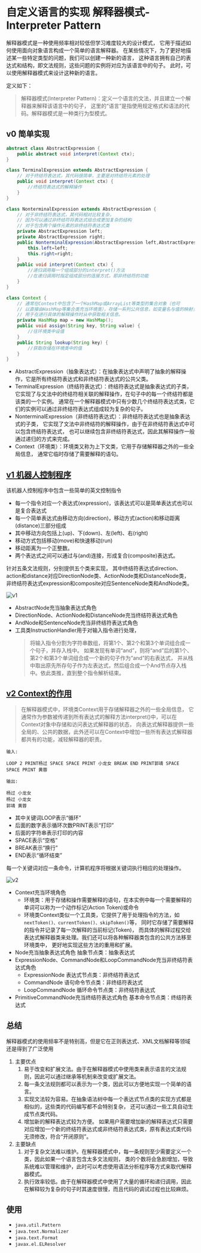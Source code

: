 # 自定义语言的实现 解释器模式-Interpreter Pattern

解释器模式是一种使用频率相对较低但学习难度较大的设计模式，
它用于描述如何使用面向对象语言构成一个简单的语言解释器。
在某些情况下，为了更好地描述某一些特定类型的问题，我们可以创建一种新的语言，
这种语言拥有自己的表达式和结构，即文法规则，这些问题的实例将对应为该语言中的句子。
此时，可以使用解释器模式来设计这种新的语言。

定义如下： 
> 解释器模式(Interpreter Pattern)：定义一个语言的文法，并且建立一个解释器来解释该语言中的句子，
这里的“语言”是指使用规定格式和语法的代码。解释器模式是一种类行为型模式。

## v0 简单实现

```java
abstract class AbstractExpression {
    public abstract void interpret(Context ctx);
}

class TerminalExpression extends AbstractExpression {
    // 对于终结符表达式，其代码很简单，主要是对终结符元素的处理
    public void interpret(Context ctx) {
        //终结符表达式的解释操作
    }
}

class NonterminalExpression extends AbstractExpression {
    // 对于非终结符表达式，其代码相对比较复杂，
    // 因为可以通过非终结符将表达式组合成更加复杂的结构
    // 对于包含两个操作元素的非终结符表达式类
    private AbstractExpression left;
    private AbstractExpression right;
    public NonterminalExpression(AbstractExpression left,AbstractExpression right) {
        this.left=left;
        this.right=right;
    }
    public void interpret(Context ctx) {
        //递归调用每一个组成部分的interpret()方法
        //在递归调用时指定组成部分的连接方式，即非终结符的功能
    }
}

class Context {
    // 通常在Context中包含了一个HashMap或ArrayList等类型的集合对象（也可
    // 以直接由HashMap等集合类充当环境类），存储一系列公共信息，如变量名与值的映射关系（key/value）等
    // 用于在进行具体的解释操作时从中获取相关信息。
    private HashMap map = new HashMap();
    public void assign(String key, String value) {
        //往环境类中设值
    }
    public String lookup(String key) {
        //获取存储在环境类中的值
    }
}
```

- AbstractExpression（抽象表达式）：在抽象表达式中声明了抽象的解释操作，它是所有终结符表达式和非终结符表达式的公共父类。
- TerminalExpression（终结符表达式）：终结符表达式是抽象表达式的子类，
它实现了与文法中的终结符相关联的解释操作，在句子中的每一个终结符都是该类的一个实例。
通常在一个解释器模式中只有少数几个终结符表达式类，它们的实例可以通过非终结符表达式组成较为复杂的句子。
- NonterminalExpression（非终结符表达式）：非终结符表达式也是抽象表达式的子类，
它实现了文法中非终结符的解释操作，由于在非终结符表达式中可以包含终结符表达式，
也可以继续包含非终结符表达式，因此其解释操作一般通过递归的方式来完成。
- Context（环境类）：环境类又称为上下文类，它用于存储解释器之外的一些全局信息，
通常它临时存储了需要解释的语句。


## [v1 机器人控制程序](v1)

该机器人控制程序中包含一些简单的英文控制指令
- 每一个指令对应一个表达式(expression)，该表达式可以是简单表达式也可以是复合表达式
- 每一个简单表达式由移动方向(direction)，移动方式(action)和移动距离(distance)三部分组成
- 其中移动方向包括上(up)、下(down)、左(left)、右(right)
- 移动方式包括移动(move)和快速移动(run)
- 移动距离为一个正整数。
- 两个表达式之间可以通过与(and)连接，形成复合(composite)表达式。

针对五条文法规则，分别提供五个类来实现，
其中终结符表达式direction、action和distance对应DirectionNode类、ActionNode类和DistanceNode类，
非终结符表达式expression和composite对应SentenceNode类和AndNode类。

![v1](v1/v1.png)

- AbstractNode充当抽象表达式角色
- DirectionNode、ActionNode和DistanceNode充当终结符表达式角色
- AndNode和SentenceNode充当非终结符表达式角色
- 工具类InstructionHandler用于对输入指令进行处理，
    >  将输入指令分割为字符串数组，将第1个、第2个和第3个单词组合成一个句子，并存入栈中。
    如果发现有单词“and”，则将“and”后的第1个、第2个和第3个单词组合成一个新的句子作为“and”的右表达式，
    并从栈中取出原先所存句子作为左表达式，然后组合成一个And节点存入栈中。依此类推，直到整个指令解析结束。

## [v2 Context的作用](v2)

> 在解释器模式中，环境类Context用于存储解释器之外的一些全局信息，
它通常作为参数被传递到所有表达式的解释方法interpret()中，可以在Context对象中存储和访问表达式解释器的状态，
向表达式解释器提供一些全局的、公共的数据，此外还可以在Context中增加一些所有表达式解释器都共有的功能，减轻解释器的职责。

```
输入:

LOOP 2 PRINT杨过 SPACE SPACE PRINT 小龙女 BREAK END PRINT郭靖 SPACE SPACE PRINT 黄蓉

输出:

杨过 小龙女
杨过 小龙女
郭靖 黄蓉
```
- 其中关键词LOOP表示“循环”
- 后面的数字表示循环次数PRINT表示“打印”
- 后面的字符串表示打印的内容
- SPACE表示“空格”
- BREAK表示“换行”
- END表示“循环结束”

每一个关键词对应一条命令，计算机程序将根据关键词执行相应的处理操作。

![v2](v2/v2.png)

- Context充当环境角色
    - 环境类：用于存储和操作需要解释的语句，在本实例中每一个需要解释的单词可以称为一个动作标记(Action Token)或命令
    - 环境类Context类似一个工具类，它提供了用于处理指令的方法，如`nextToken()、currentToken()、skipToken()`等，
    同时它存储了需要解释的指令并记录了每一次解释的当前标记(Token)，
    而具体的解释过程交给表达式解释器类来处理。我们还可以将各种解释器类包含的公共方法移至环境类中，
    更好地实现这些方法的重用和扩展。
- Node充当抽象表达式角色
    抽象节点类：抽象表达式
- ExpressionNode、CommandNode和LoopCommandNode充当非终结符表达式角色
    - ExpressionNode 表达式节点类：非终结符表达式
    - CommandNode 语句命令节点类：非终结符表达式
    - LoopCommandNode 循环命令节点类：非终结符表达式
- PrimitiveCommandNode充当终结符表达式角色
    基本命令节点类：终结符表达式

## 总结

解释器模式的使用频率不是特别高，但是它在正则表达式、XML文档解释等领域还是得到了广泛使用

1. 主要优点
    1. 易于改变和扩展文法。由于在解释器模式中使用类来表示语言的文法规则，因此可以通过继承等机制来改变或扩展文法。
    2. 每一条文法规则都可以表示为一个类，因此可以方便地实现一个简单的语言。
    3. 实现文法较为容易。在抽象语法树中每一个表达式节点类的实现方式都是相似的，这些类的代码编写都不会特别复杂，
    还可以通过一些工具自动生成节点类代码。
    4. 增加新的解释表达式较为方便。
    如果用户需要增加新的解释表达式只需要对应增加一个新的终结符表达式或非终结符表达式类，原有表达式类代码无须修改，符合“开闭原则”。
1. 主要缺点
    1. 对于复杂文法难以维护。在解释器模式中，每一条规则至少需要定义一个类，因此如果一个语言包含太多文法规则，
    类的个数将会急剧增加，导致系统难以管理和维护，此时可以考虑使用语法分析程序等方式来取代解释器模式。
    2. 执行效率较低。由于在解释器模式中使用了大量的循环和递归调用，因此在解释较为复杂的句子时其速度很慢，而且代码的调试过程也比较麻烦。

## 使用

- `java.util.Pattern`
- `java.text.Normalizer`
- `java.text.Format`
- `javax.el.ELResolver`